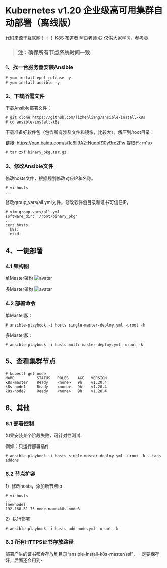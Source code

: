 # Kubernetes v1.20 企业级高可用集群自动部署（离线版）
代码来源于互联网！！！ K8S 布道者 阿良老师 😃 仅供大家学习，参考😄
>### 注：确保所有节点系统时间一致

### 1、找一台服务器安装Ansible
```
# yum install epel-release -y
# yum install ansible -y
```
### 2、下载所需文件

下载Ansible部署文件：

```
# git clone https://github.com/lizhenliang/ansible-install-k8s
# cd ansible-install-k8s
```

下载准备好软件包（包含所有涉及文件和镜像，比较大），解压到/root目录：

链接: https://pan.baidu.com/s/1c8lI9A2-NudpR10y9rc2Pw 
提取码: m1ux

```
# tar zxf binary_pkg.tar.gz
```
### 3、修改Ansible文件

修改hosts文件，根据规划修改对应IP和名称。

```
# vi hosts
...
```
修改group_vars/all.yml文件，修改软件包目录和证书可信任IP。

```
# vim group_vars/all.yml
software_dir: '/root/binary_pkg'
...
cert_hosts:
  k8s:
  etcd:
```
## 4、一键部署
### 4.1 架构图
单Master架构
![avatar](https://github.com/lizhenliang/ansible-install-k8s/blob/master/single-master.jpg)

多Master架构
![avatar](https://github.com/lizhenliang/ansible-install-k8s/blob/master/multi-master.jpg)
### 4.2 部署命令
单Master版：
```
# ansible-playbook -i hosts single-master-deploy.yml -uroot -k
```
多Master版：
```
# ansible-playbook -i hosts multi-master-deploy.yml -uroot -k
```

## 5、查看集群节点
```
# kubectl get node
NAME          STATUS   ROLES    AGE   VERSION
k8s-master    Ready    <none>   9h    v1.20.4
k8s-node1     Ready    <none>   9h    v1.20.4
k8s-node2     Ready    <none>   9h    v1.20.4
```

## 6、其他
### 6.1 部署控制
如果安装某个阶段失败，可针对性测试.

例如：只运行部署插件
```
# ansible-playbook -i hosts single-master-deploy.yml -uroot -k --tags addons
```

### 6.2 节点扩容
1）修改hosts，添加新节点ip
```
# vi hosts
...
[newnode]
192.168.31.75 node_name=k8s-node3
```
2）执行部署
```
# ansible-playbook -i hosts add-node.yml -uroot -k
```
### 6.3 所有HTTPS证书存放路径
部署产生的证书都会存放到目录“ansible-install-k8s-master/ssl”，一定要保存好，后面还会用到~


